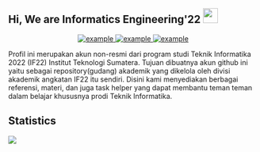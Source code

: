 ## Hi, We are Informatics Engineering'22 <img src = "https://raw.githubusercontent.com/MartinHeinz/MartinHeinz/master/wave.gif" width = 30px> 

<p align ="center">
  <a  href="https://ifeanyi-nneji.netlify.app" target="_blank">
    <img src="https://img.shields.io/badge/Our_Website-000000?style=for-the-badge&logo=Microsoft-edge&logoColor=white" alt="example"/>
  </a>
  <a href="mailto:ifeanyinneji777@gmail.com?subject=Feedback%20From%20Github&body=Hello," target="_blank">
    <img src="https://img.shields.io/badge/Gmail-D14836?style=for-the-badge&logo=gmail&logoColor=white" alt="example"/>
  </a>
  <a href="https://discord.gg/4Qvxpg5Pc8" target="_blank">
    <img src="https://img.shields.io/badge/Discord-%235865F2.svg?style=for-the-badge&logo=discord&logoColor=white" alt="example"/>
  </a>
</p>


<p >Profil ini merupakan akun non-resmi dari program studi Teknik Informatika 2022 (IF22) Institut Teknologi Sumatera. Tujuan dibuatnya akun github ini yaitu sebagai repository(gudang) akademik yang dikelola oleh divisi akademik angkatan IF22 itu sendiri. Disini kami menyediakan berbagai referensi, materi, dan juga task helper yang dapat membantu teman teman dalam belajar khususnya prodi Teknik Informatika.</p>

## Statistics

<div>
    <img src="https://metrics.lecoq.io/akademikinformatikai22?template=classic&activity=1&base=header%2C%20activity%2C%20community%2C%20repositories%2C%20metadata&base.indepth=false&base.hireable=false&base.skip=false&activity=false&activity.limit=5&activity.load=300&activity.days=14&activity.visibility=all&activity.timestamps=false&activity.filter=all&config.timezone=Asia%2FJakarta"/>
<div>
